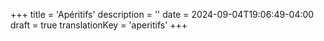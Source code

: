 +++
title = 'Apéritifs'
description = ''
date = 2024-09-04T19:06:49-04:00
draft = true
translationKey = 'aperitifs'
+++
